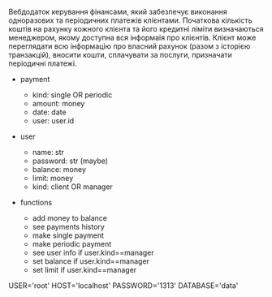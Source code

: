 Вебдодаток керування фінансами, який забезпечує виконання одноразових та періодичних платежів клієнтами. Початкова кількість коштів на рахунку кожного клієнта та його кредитні ліміти визначаються менеджером, якому доступна вся інформаія про клієнтів. Клієнт може переглядати всю інформацію про власний рахунок (разом з історією транзакцій), вносити кошти, сплачувати за послуги, призначати періодичні платежі.

- payment 
  - kind: single OR periodic 
  - amount: money 
  - date: date
  - user: user.id
- user 
  - name: str 
  - password: str (maybe) 
  - balance: money 
  - limit: money 
  - kind: client OR manager

- functions 
  - add money to balance 
  - see payments history 
  - make single payment 
  - make periodic payment
  - see user info if user.kind==manager
  - set balance if user.kind==manager
  - set limit if user.kind==manager

USER='root'
HOST='localhost'
PASSWORD='1313'
DATABASE='data'

